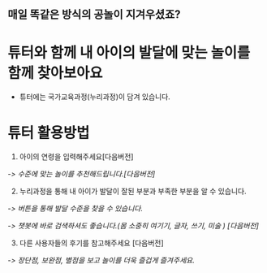 ## **매일 똑같은 방식의 공놀이 지겨우셨죠?**

# **튜터와 함께 내 아이의 발달에 맞는 놀이를 함께 찾아보아요**  

* 튜터에는 국가교육과정(누리과정)이 담겨 있습니다. 





# 튜터 활용방법

1. 아이의 연령을 입력해주세요[다음버전]

*-> 수준에 맞는 놀이를 추천해드립니다.[다음버전]*

2. 누리과정을 통해 내 아이가 발달이 잘된 부분과 부족한 부분을 알 수 있습니다.

*-> 버튼을 통해 발달 수준을 찾을 수 있습니다.*

*-> 챗봇에 바로 검색하셔도 좋습니다.(몸 소중히 여기기, 글자, 쓰기, 미술 ) [다음버전]*

3. 다른 사용자들의 후기를 참고해주세요 [다음버전]

*-> 장단점, 보완점, 별점을 보고 놀이를 더욱 즐겁게 즐겨주세요.*
